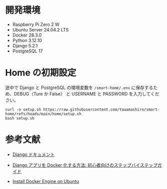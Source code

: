 # 開発環境

- Raspberry Pi Zero 2 W
- Ubuntu Server 24.04.2 LTS
- Docker 28.3.0
- Python 3.12.10
- Django 5.2.1
- PostgreSQL 17

# Home の初期設定

途中で Django と PostgreSQL の環境変数を `/smart-home/.env` に保存するため、DEBUG（Ture か False） と USERNAME と PASSWORD を入力してください。

```
curl -o setup.sh https://raw.githubusercontent.com/Yaaamashiro/smart-home/refs/heads/main/home/setup.sh
bash setup.sh
```

# 参考文献

- [Django ドキュメント](https://docs.djangoproject.com/ja/5.2/ "Django ドキュメント | Django document")

- [Django アプリを Docker 化する方法: 初心者向けのステップバイステップガイド](https://www.docker.com/ja-jp/blog/how-to-dockerize-django-app/ "アプリを Docker 化する方法: 初心者向けのステップバイステップガイド | Docker")

- [Install Docker Engine on Ubuntu](https://docs.docker.com/engine/install/ubuntu/ "Ubuntu | Docker Docs")
